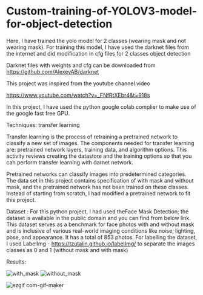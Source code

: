 

# Custom-training-of-YOLOV3-model-for-object-detection
Here, I have trained the yolo model for 2 classes (wearing mask and not wearing mask). For training this model, I have used the darknet files from the internet and did modification in cfg files for 2 classes object detection

Darknet files with weights and cfg can be downloaded from 
https://github.com/AlexeyAB/darknet


This project was inspired from the youtube channel video

https://www.youtube.com/watch?v=_FNfRtXEbr4&t=918s


In this project, I have used the python google colab complier to make use of the google fast free GPU.  

Techniques: transfer learning

Transfer learning is the process of retraining a pretrained network to classify a new set of images. The components needed for transfer learning are: pretrained network layers, training data, and algorithm options. This activity reviews creating the datastore and the training options so that you can perform transfer learning with darnet network.

Pretrained networks can classify images into predetermined categories. The data set in this project contains specification of with mask and without mask, and the pretrained network has not been trained on these classes. Instead of starting from scratch, I had modified a pretrained network to fit this project.


Dataset :
For this python project, I had used theFace Mask Detection; the dataset is available in the public domain and you can find from below link. This dataset serves as a benchmark for face photos with and without mask and is inclusive of various real-world imaging conditions like noise, lighting, pose, and appearance. It has a total of 853 photos. For labelling the dataset, I used LabelImg - https://tzutalin.github.io/labelImg/ to separate the images classes as 0 and 1 (without mask and with mask)

Results:

![with_mask](https://user-images.githubusercontent.com/71879067/126141579-631e12f6-fc00-4609-97ad-cec332ea54db.JPG)
![without_mask](https://user-images.githubusercontent.com/71879067/126141598-aadd9773-6f26-43da-ab61-e0339b35f25e.JPG)


![ezgif com-gif-maker](https://user-images.githubusercontent.com/71879067/126660801-7009d3d0-424a-47f8-ba3d-a513561cabc0.gif)



